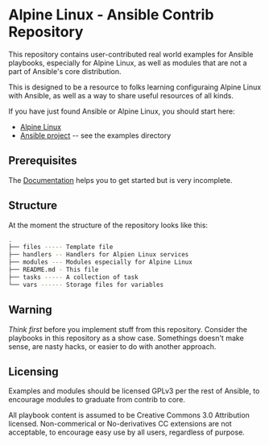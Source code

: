 # Alpine Linux - Ansible Contrib Repository

This repository contains user-contributed real world examples for Ansible
playbooks, especially for Alpine Linux, as well as modules that are not a part
of Ansible's core distribution.

This is designed to be a resource to folks learning configuraing Alpine Linux
with Ansible, as well as a way to share useful resources of all kinds.

If you have just found Ansible or Alpine Linux, you should start here:

 * [Alpine Linux](http://www.alpinelinux.org)
 * [Ansible project](https://github.com/ansible/ansible) -- see the examples directory

## Prerequisites

The [Documentation](http://wiki.alpinelinux.org/wiki/User:Fab/Ansible) helps
you to get started but is very incomplete.

## Structure

At the moment the structure of the repository looks like this:

```bash
.
├── files ----- Template file
├── handlers -- Handlers for Alpien Linux services
├── modules --- Modules especially for Alpine Linux
├── README.md - This file
├── tasks ----- A collection of task
└── vars ------ Storage files for variables
```

## Warning
*Think first* before you implement stuff from this repository. Consider the 
playbooks in this repository as a show case. Somethings doesn't make sense, are
nasty hacks, or easier to do with another approach. 

## Licensing

Examples and modules should be licensed GPLv3 per the rest of Ansible, to
encourage modules to graduate from contrib to core.

All playbook content is assumed to be Creative Commons 3.0 Attribution licensed. 
Non-commerical or No-derivatives CC extensions are not acceptable, to encourage
easy use by all users, regardless of purpose.
